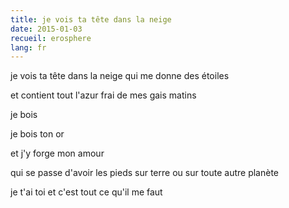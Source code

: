```yaml
---
title: je vois ta tête dans la neige
date: 2015-01-03
recueil: erosphere
lang: fr
---
```


je vois ta tête dans la neige
qui me donne des étoiles

et contient tout l'azur frai
de mes gais matins

je bois

je bois ton or

et j'y forge mon amour

qui se passe d'avoir les pieds sur terre
ou sur toute autre planète

je t'ai toi
et c'est tout ce qu'il me faut

